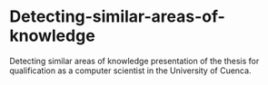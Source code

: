 # Detecting-similar-areas-of-knowledge
Detecting similar areas of knowledge presentation of the thesis for qualification as a computer scientist in the University of Cuenca.

